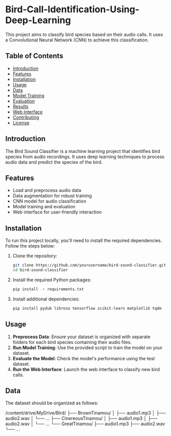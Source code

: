 # Bird-Call-Identification-Using-Deep-Learning

This project aims to classify bird species based on their audio calls. It uses a Convolutional Neural Network (CNN) to achieve this classification.

## Table of Contents
- [Introduction](#introduction)
- [Features](#features)
- [Installation](#installation)
- [Usage](#usage)
- [Data](#data)
- [Model Training](#model-training)
- [Evaluation](#evaluation)
- [Results](#results)
- [Web Interface](#web-interface)
- [Contributing](#contributing)
- [License](#license)

## Introduction
The Bird Sound Classifier is a machine learning project that identifies bird species from audio recordings. It uses deep learning techniques to process audio data and predict the species of the bird.

## Features
- Load and preprocess audio data
- Data augmentation for robust training
- CNN model for audio classification
- Model training and evaluation
- Web interface for user-friendly interaction

## Installation
To run this project locally, you'll need to install the required dependencies. Follow the steps below:

1. Clone the repository:
    ```sh
    git clone https://github.com/yourusername/bird-sound-classifier.git
    cd bird-sound-classifier
    ```

2. Install the required Python packages:
    ```sh
    pip install -r requirements.txt
    ```

3. Install additional dependencies:
    ```sh
    pip install pydub librosa tensorflow scikit-learn matplotlib tqdm
    ```

## Usage
1. **Preprocess Data**: Ensure your dataset is organized with separate folders for each bird species containing their audio files.
2. **Run Model Training**: Use the provided script to train the model on your dataset.
3. **Evaluate the Model**: Check the model's performance using the test dataset.
4. **Run the Web Interface**: Launch the web interface to classify new bird calls.

## Data
The dataset should be organized as follows:

/content/drive/MyDrive/Bird/
├── BrownTinamou/
│ ├── audio1.mp3
│ ├── audio2.wav
│ └── ...
├── CinereousTinamou/
│ ├── audio1.mp3
│ ├── audio2.wav
│ └── ...
└── GreatTinamou/
├── audio1.mp3
├── audio2.wav
└── ...



